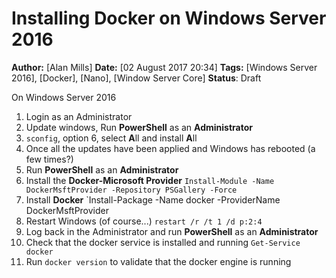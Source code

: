 # Installing Docker on Windows Server 2016 
**Author:** [Alan Mills]
**Date:** [02 August 2017 20:34]
**Tags:** [Windows Server 2016], [Docker], [Nano], [Window Server Core]
**Status**: Draft

On Windows Server 2016
1. Login as an Administrator
2. Update windows, Run **PowerShell** as an **Administrator**
3. `sconfig`, option 6, select **A**ll and install **A**ll
4. Once all the updates have been applied and Windows has rebooted (a few times?)
5. Run **PowerShell** as an **Administrator** 
6. Install the **Docker-Microsoft Provider** `Install-Module -Name DockerMsftProvider -Repository PSGallery -Force`
7. Install **Docker** `Install-Package -Name docker -ProviderName DockerMsftProvider
8. Restart Windows (of course...) `restart /r /t 1 /d p:2:4`
9. Log back in the Administrator and run **PowerShell** as an **Administrator** 
10. Check that the docker service is installed and running `Get-Service docker`
11. Run `docker version` to validate that the docker engine is running
